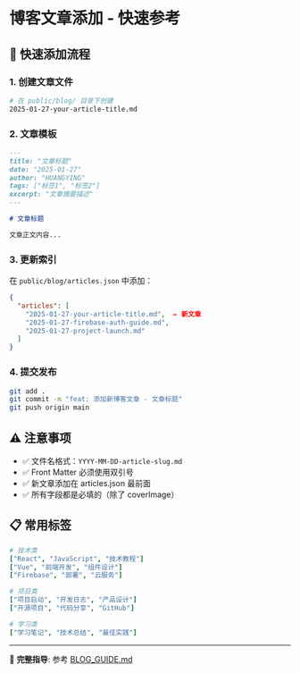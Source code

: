 # 博客文章添加 - 快速参考

## 🚀 快速添加流程

### 1. 创建文章文件
```bash
# 在 public/blog/ 目录下创建
2025-01-27-your-article-title.md
```

### 2. 文章模板
```markdown
---
title: "文章标题"
date: "2025-01-27"
author: "HUANGYING"
tags: ["标签1", "标签2"]
excerpt: "文章摘要描述"
---

# 文章标题

文章正文内容...
```

### 3. 更新索引
在 `public/blog/articles.json` 中添加：
```json
{
  "articles": [
    "2025-01-27-your-article-title.md",  ← 新文章
    "2025-01-27-firebase-auth-guide.md",
    "2025-01-27-project-launch.md"
  ]
}
```

### 4. 提交发布
```bash
git add .
git commit -m "feat: 添加新博客文章 - 文章标题"
git push origin main
```

## ⚠️ 注意事项

- ✅ 文件名格式：`YYYY-MM-DD-article-slug.md`
- ✅ Front Matter 必须使用双引号
- ✅ 新文章添加在 articles.json 最前面
- ✅ 所有字段都是必填的（除了 coverImage）

## 📋 常用标签

```yaml
# 技术类
["React", "JavaScript", "技术教程"]
["Vue", "前端开发", "组件设计"]
["Firebase", "部署", "云服务"]

# 项目类  
["项目启动", "开发日志", "产品设计"]
["开源项目", "代码分享", "GitHub"]

# 学习类
["学习笔记", "技术总结", "最佳实践"]
```

---

📖 **完整指导**: 参考 [BLOG_GUIDE.md](./BLOG_GUIDE.md) 